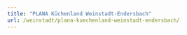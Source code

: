 ```yaml
---
title: "PLANA Küchenland Weinstadt-Endersbach"
url: /weinstadt/plana-kuechenland-weinstadt-endersbach/
---
```

